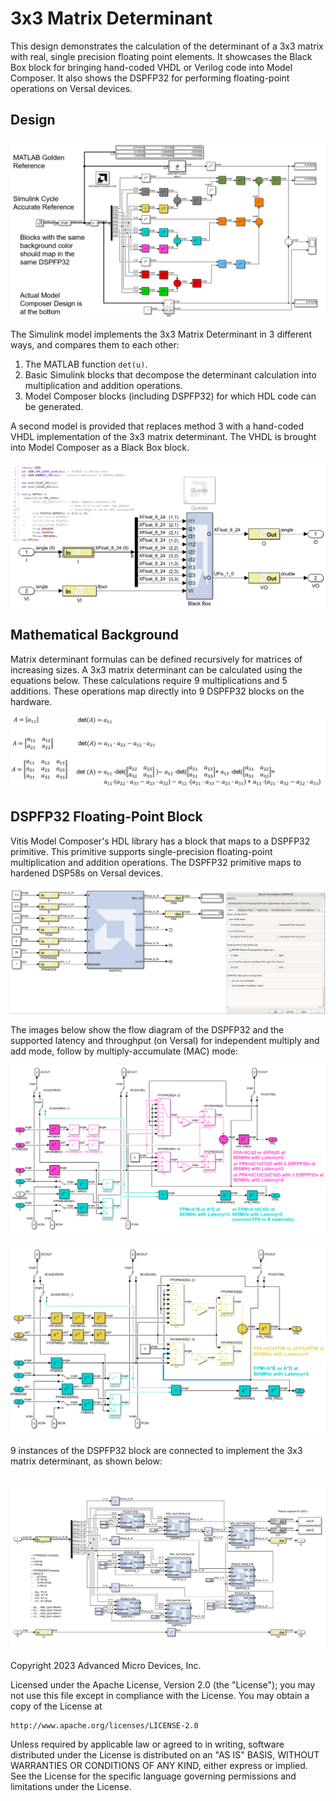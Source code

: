 # 3x3 Matrix Determinant

This design demonstrates the calculation of the determinant of a 3x3 matrix with real, single precision floating point elements. It showcases the Black Box block for bringing hand-coded VHDL or Verilog code into Model Composer. It also shows the DSPFP32 for performing floating-point operations on Versal devices.

## Design

![](images/screenshot.png)

The Simulink model implements the 3x3 Matrix Determinant in 3 different ways, and compares them to each other:

1. The MATLAB function `det(u)`.
2. Basic Simulink blocks that decompose the determinant calculation into multiplication and addition operations.
3. Model Composer blocks (including DSPFP32) for which HDL code can be generated.

A second model is provided that replaces method 3 with a hand-coded VHDL implementation of the 3x3 matrix determinant. The VHDL is brought into Model Composer as a Black Box block.

![](images/blackbox.png)

## Mathematical Background

Matrix determinant formulas can be defined recursively for matrices of increasing sizes. A 3x3 matrix determinant can be calculated using the equations below. These calculations require 9 multiplications and 5 additions. These operations map directly into 9 DSPFP32 blocks on the hardware.

![](images/equations.png)

## DSPFP32 Floating-Point Block

Vitis Model Composer's HDL library has a block that maps to a DSPFP32 primitive. This primitive supports single-precision floating-point multiplication and addition operations. The DSPFP32 primitive maps to hardened DSP58s on Versal devices.

![](images/dspfp32.png)

The images below show the flow diagram of the DSPFP32 and the supported latency and throughput (on Versal) for independent multiply and add mode, follow by multiply-accumulate (MAC) mode:

![](images/multiply-add.png)

![](images/mac.png)

9 instances of the DSPFP32 block are connected to implement the 3x3 matrix determinant, as shown below:

![](images/det3x3.png)
------------
Copyright 2023 Advanced Micro Devices, Inc.

Licensed under the Apache License, Version 2.0 (the "License");
you may not use this file except in compliance with the License.
You may obtain a copy of the License at

    http://www.apache.org/licenses/LICENSE-2.0

Unless required by applicable law or agreed to in writing, software
distributed under the License is distributed on an "AS IS" BASIS,
WITHOUT WARRANTIES OR CONDITIONS OF ANY KIND, either express or implied.
See the License for the specific language governing permissions and
limitations under the License.

